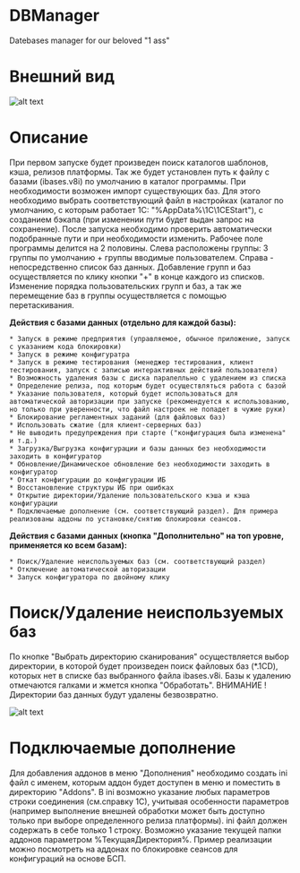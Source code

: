 # DBManager
Datebases manager for our beloved "1 ass"

# Внешний вид
![alt text](https://github.com/seriouskeks/DBManager/blob/master/Images/Skins.jpg)

# Описание
При первом запуске будет произведен поиск каталогов шаблонов, кэша, релизов платформы. Так же будет установлен путь к файлу с базами (ibases.v8i) по умолчанию в каталог программы. При необходимости возможен импорт существующих баз. Для этого необходимо выбрать соответствующий файл в настройках (каталог по умолчанию, с которым работает 1С: "%AppData%\1C\1CEStart"), с созданием бэкапа (при изменении пути будет выдан запрос на сохранение).
После запуска необходимо проверить автоматически подобранные пути и при необходимости изменить. 
Рабочее поле программы делится на 2 половины. Слева расположены группы: 3 группы по умолчанию + группы вводимые пользователем. Справа - непосредственно список баз данных. Добавление групп и баз осуществляется по клику кнопки "+" в конце каждого из списков. Изменение порядка пользовательских групп и баз, а так же перемещение баз в группы осуществляется с помощью перетаскивания.

__Действия с базами данных (отдельно для каждой базы):__

	* Запуск в режиме предприятия (управляемое, обычное приложение, запуск с указанием кода блокировки)
	* Запуск в режиме конфигуратра 
	* Запуск в режиме тестирования (менеджер тестирования, клиент тестирования, запуск с записью интерактивных действий пользователя)
	* Возможность удаления базы с диска паралелльно с удалением из списка
	* Определение релиза, под которым будет осуществляться работа с базой 
	* Указание пользователя, который будет использоваться для автоматической авторизации при запуске (рекомендуется к использованию, но только при уверенности, что файл настроек не попадет в чужие руки)
	* Блокирование регламентных заданий (для файловых баз)
	* Использовать сжатие (для клиент-серверных баз)
	* Не выводить предупреждения при старте ("конфигурация была изменена" и т.д.)
	* Загрузка/Выгрузка конфигурации и базы данных без необходимости заходить в конфигуратор
	* Обновление/Динамическое обновление без необходимости заходить в конфигуратор 
	* Откат конфигурации до конфигурации ИБ
	* Восстановление структуры ИБ при ошибках
	* Открытие директории/Удаление пользовательского кэша и кэша конфигурации
	* Подключаемые дополнение (см. соответствующий раздел). Для примера реализованы аддоны по установке/снятию блокировки сеансов.

__Действия с базами данных (кнопка "Дополнительно" на топ уровне, применяется ко всем базам):__

	* Поиск/Удаление неиспользуемых баз (см. соответствующий раздел)
	* Отключение автоматической авторизации
	* Запуск конфигуратора по двойному клику 

# Поиск/Удаление неиспользуемых баз
По кнопке "Выбрать директорию сканирования" осуществляется выбор директории, в которой будет произведен поиск файловых баз (*.1CD), которых нет в списке баз выбранного файла ibases.v8i.
Базы к удалению отмечаются галками и жмется кнопка "Обработать". 
ВНИМАНИЕ ! Директории баз данных будут удалены безвозвратно.

![alt text](https://github.com/seriouskeks/DBManager/blob/master/Images/FindRedundantDB.jpg)

# Подключаемые дополнение
Для добавления аддонов в меню "Дополнения" необходимо создать ini файл с именем, которым аддон будет доступен в меню и поместить в директорию "Addons".
В ini возможно указание любых параметров строки соединения (см.справку 1С), учитывая особенности параметров (например выполнение внешней обработки может быть доступно только при выборе определенного релиза платформы).
ini файл должен содержать в себе только 1 строку.
Возможно указание текущей папки аддонов параметром %ТекущаяДиректория%.
Пример реализации можно посмотреть на аддонах по блокировке сеансов для конфигураций на основе БСП.

